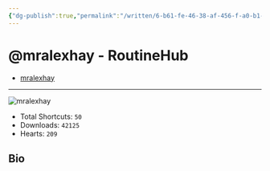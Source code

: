 ```yaml
---
{"dg-publish":true,"permalink":"/written/6-b61-fe-46-38-af-456-f-a0-b1-b19-d69-aea-637/","dgHomeLink":true,"dgPassFrontmatter":false}
---
```


# @mralexhay - RoutineHub

- [mralexhay](https://routinehub.co/user/mralexhay)

---

![mralexhay]()

- Total Shortcuts: `50`
- Downloads: `42125`
- Hearts: `209`

## Bio


